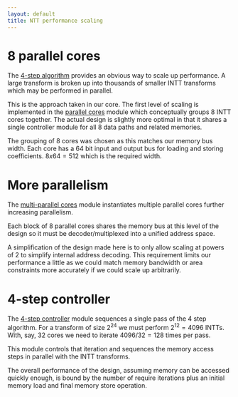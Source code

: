 ```yaml
---
layout: default
title: NTT performance scaling
---
```


# 8 parallel cores

The [4-step algorithm](ntt-4step.html) provides an obvious way to scale up performance.
A large transform is broken up into thousands of smaller INTT transforms which may be
performed in parallel.

This is the approach taken in our core.  The first level of scaling is implemented in the
[parallel cores](https://github.com/fyquah/hardcaml_zprize/blob/master/libs/hardcaml_ntt/src/parallel_cores.ml) 
module which conceptually groups 8 INTT cores together.  The actual design is slightly more
optimal in that it shares a single controller module for all 8 data paths and related memories.

The grouping of 8 cores was chosen as this matches our memory bus width.  Each core has a 64 bit 
input and output bus for loading and storing coefficients.  $8 x 64 = 512$ which is the required 
width.

# More parallelism

The [multi-parallel cores](https://github.com/fyquah/hardcaml_zprize/blob/master/libs/hardcaml_ntt/src/multi_parallel_cores.ml)
module instantiates multiple parallel cores further increasing parallelism.

Each block of 8 parallel cores shares the memory bus at this level of the design so it must be
decoder/multiplexed into a unified address space.

A simplification of the design made here is to only allow scaling at powers of 2 to simplify
internal address decoding.  This requirement limits our performance a little as we could
match memory bandwidth or area constraints more accurately if we could scale up arbitrarily.

# 4-step controller

The [4-step controller](https://github.com/fyquah/hardcaml_zprize/blob/master/libs/hardcaml_ntt/src/four_step_controller.ml)
module sequences a single pass of the 4 step algorithm.  For a transform of size $2^24$ we
must perform $2^12 = 4096$ INTTs.  With, say, 32 cores we need to iterate $4096/32 = 128$ times
per pass.

This module controls that iteration and sequences the memory access steps in parallel with the
INTT transforms.

The overall performance of the design, assuming memory can be accessed quickly enough, is bound 
by the number of require iterations plus an initial memory load and final memory store operation.
